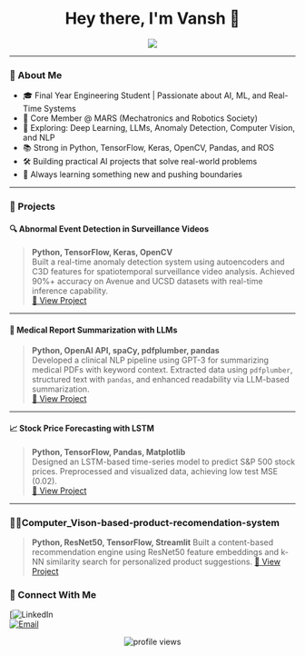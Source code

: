 <h1 align="center">Hey there, I'm Vansh 👋</h1>
<p align="center">
  <img src="https://readme-typing-svg.herokuapp.com?font=Fira+Code&color=00F7FF&center=true&vCenter=true&multiline=true&lines=🚀+AI+%7C+ML+%7C+CV+Enthusiast;🤖+Real-Time+Systems+%7C+LLM+Apps;🧠+Always+Learning+%7C+Building+Cool+Stuff" />
</p>


---

### 🚀 About Me

- 🎓 Final Year Engineering Student | Passionate about AI, ML, and Real-Time Systems  
- 🤖 Core Member @ MARS (Mechatronics and Robotics Society)  
- 🔬 Exploring: Deep Learning, LLMs, Anomaly Detection, Computer Vision, and NLP  
- 📚 Strong in Python, TensorFlow, Keras, OpenCV, Pandas, and ROS  
- 🛠️ Building practical AI projects that solve real-world problems  
- 🧠 Always learning something new and pushing boundaries  

---

### 🧪 Projects

#### 🔍 Abnormal Event Detection in Surveillance Videos  
> **Python, TensorFlow, Keras, OpenCV**  
Built a real-time anomaly detection system using autoencoders and C3D features for spatiotemporal surveillance video analysis. Achieved 90%+ accuracy on Avenue and UCSD datasets with real-time inference capability.  
[🔗 View Project](https://github.com/Deepspacee12/Abnormal-event-detector.git)

---

#### 🏥 Medical Report Summarization with LLMs  
> **Python, OpenAI API, spaCy, pdfplumber, pandas**  
Developed a clinical NLP pipeline using GPT-3 for summarizing medical PDFs with keyword context. Extracted data using `pdfplumber`, structured text with `pandas`, and enhanced readability via LLM-based summarization.  
[🔗 View Project](https://github.com/Deepspacee12/Medical-Report-Summarization.git)

---

#### 📈 Stock Price Forecasting with LSTM  
> **Python, TensorFlow, Pandas, Matplotlib**  
Designed an LSTM-based time-series model to predict S&P 500 stock prices. Preprocessed and visualized data, achieving low test MSE (0.02).  
[🔗 View Project](https://github.com/Deepspacee12/Stock_detection_apple.git)

---

### 👗👕Computer_Vison-based-product-recomendation-system
> **Python, ResNet50, TensorFlow, Streamlit**
Built a content-based recommendation engine using ResNet50 feature embeddings and k-NN similarity search for personalized product suggestions.
[🔗 View Project](https://github.com/Deepspacee12/Computer_Vison-based-product-recomendation-system)

### 🔗 Connect With Me

[![LinkedIn](https://www.linkedin.com/in/vansh-khanna-8a3276252/)  
[![Email](https://img.shields.io/badge/-Email-D14836?style=for-the-badge&logo=gmail&logoColor=white)](mailto:vanshkhanna2608@gmail.edu)  

<p align="center">
  <img src="https://komarev.com/ghpvc/?username=yourusername&label=Profile+Views&color=blue" alt="profile views"/>
</p>
